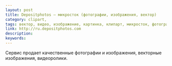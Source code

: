 ```yaml
---
layout: post
title: Depositphotos — микросток (фотографии, изображения, вектор)
category: clipart, 
tags: вектор, видео, изображение, картинка, клипарт, микросток, фотография, 
link: http://ru.depositphotos.com
description: 
keywords: 
---
```


<p>Сервис продает качественные фотографии и изображения, векторные изображения, видеоролики.</p>
